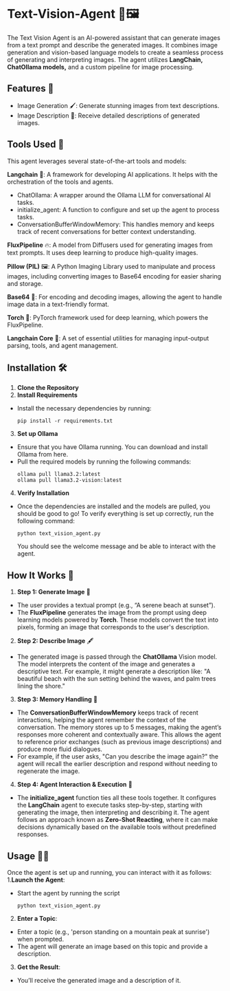 # Text-Vision-Agent 🚀🖼️

The Text Vision Agent is an AI-powered assistant that can generate images from a text prompt and describe the generated images. It combines image generation and vision-based language models to create a seamless process of generating and interpreting images. The agent utilizes **LangChain, ChatOllama models,** and a custom pipeline for image processing.

## Features 🌟
  * Image Generation 🖌️: Generate stunning images from text descriptions.
  * Image Description 📝: Receive detailed descriptions of generated images.

## Tools Used 🔧
This agent leverages several state-of-the-art tools and models:

**Langchain** 🔗: A framework for developing AI applications. It helps with the orchestration of the tools and agents.
  * ChatOllama: A wrapper around the Ollama LLM for conversational AI tasks.
  * initialize_agent: A function to configure and set up the agent to process tasks.
  * ConversationBufferWindowMemory: This handles memory and keeps track of recent conversations for better context understanding.

**FluxPipeline** 🔥: A model from Diffusers used for generating images from text prompts. It uses deep learning to produce high-quality images.

**Pillow (PIL)** 🖼️: A Python Imaging Library used to manipulate and process images, including converting images to Base64 encoding for easier sharing and storage.

**Base64** 🔐: For encoding and decoding images, allowing the agent to handle image data in a text-friendly format.

**Torch** 🔋: PyTorch framework used for deep learning, which powers the FluxPipeline.

**Langchain Core** 🧠: A set of essential utilities for managing input-output parsing, tools, and agent management.

## Installation 🛠️
1. **Clone the Repository**
2. **Install Requirements**
 * Install the necessary dependencies by running:
   ```
   pip install -r requirements.txt
   ```
3. **Set up Ollama**
  * Ensure that you have Ollama running. You can download and install Ollama from here.
  * Pull the required models by running the following commands:
    ```
    ollama pull llama3.2:latest
    ollama pull llama3.2-vision:latest
    ```
4. **Verify Installation**
  * Once the dependencies are installed and the models are pulled, you should be good to go! To verify everything is set up correctly, run the following command:
    ```
    python text_vision_agent.py
    ```
    You should see the welcome message and be able to interact with the agent.
    
## How It Works 🔄

1. **Step 1: Generate Image** 🌄
  * The user provides a textual prompt (e.g., “A serene beach at sunset”).
  * The **FluxPipeline** generates the image from the prompt using deep learning models powered by **Torch**. These models convert the text into pixels, forming an image that corresponds to the user's description.

2. **Step 2: Describe Image** 🖋️
  * The generated image is passed through the **ChatOllama** Vision model. The model interprets the content of the image and generates a descriptive text. For example, it might generate a description like: "A beautiful beach with the sun setting behind the waves, and palm trees lining the shore."

3. **Step 3: Memory Handling** 🧠
  * The **ConversationBufferWindowMemory** keeps track of recent interactions, helping the agent remember the context of the conversation. The memory stores up to 5 messages, making the agent’s responses more coherent and contextually aware. This allows the agent to reference prior exchanges (such as previous image descriptions) and produce more fluid dialogues.
  * For example, if the user asks, "Can you describe the image again?" the agent will recall the earlier description and respond without needing to regenerate the image.

4. **Step 4: Agent Interaction & Execution** 💬
  * The **initialize_agent** function ties all these tools together. It configures the **LangChain** agent to execute tasks step-by-step, starting with generating the image, then interpreting and describing it. The agent follows an approach known as **Zero-Shot Reacting**, where it can make decisions dynamically based on the available tools without predefined responses.

## Usage 🧑‍💻
Once the agent is set up and running, you can interact with it as follows:
1.**Launch the Agent**:
  * Start the agent by running the script
    ```
    python text_vision_agent.py
    ```
2. **Enter a Topic**:
  * Enter a topic (e.g., 'person standing on a mountain peak at sunrise') when prompted.
  * The agent will generate an image based on this topic and provide a description.
3. **Get the Result**:
  * You’ll receive the generated image and a description of it.
